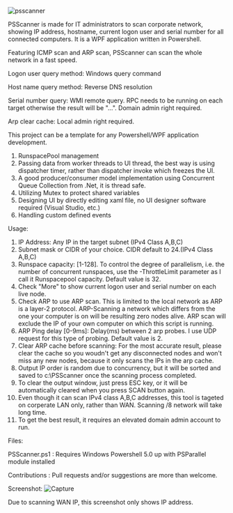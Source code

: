 ![psscanner](https://user-images.githubusercontent.com/57880343/115976871-26e85500-a527-11eb-82e4-b7d1b768056e.png)

PSScanner is made for IT administrators to scan corporate network, showing IP address, hostname, current logon user and serial number for all connected computers.
It is a WPF application written in Powershell.

Featuring ICMP scan and ARP scan, PSScanner can scan the whole network in a fast speed.

Logon user query method: Windows query command

Host name query method: Reverse DNS resolution

Serial number query: WMI remote query. RPC needs to be running on each target otherwise the result will be "...". Domain admin right required.

Arp clear cache: Local admin right required.

This project can be a template for any Powershell/WPF application development.

1) RunspacePool management
2) Passing data from worker threads to UI thread, the best way is using dispatcher timer, rather than dispatcher invoke which freezes the UI.
3) A good producer/consumer model implementation using Concurrent Queue Collection from .Net, it is thread safe.
4) Utilizing Mutex to protect shared variables
5) Designing UI by directly editing xaml file, no UI designer software required (Visual Studio, etc.)
6) Handling custom defined events

Usage:

1) IP Address: Any IP in the target subnet (IPv4 Class A,B,C)
2) Subnet mask or CIDR of your choice. CIDR default to 24.(IPv4 Class A,B,C)
3) Runspace capacity: [1-128]. To control the degree of parallelism, i.e. the number of concurrent runspaces, use the -ThrottleLimit parameter as I call it Runspacepool capacity. Default value is 32.
4) Check "More" to show current logon user and serial number on each live node.
5) Check ARP to use ARP scan. This is limited to the local network as ARP is a layer-2 protocol. ARP-Scanning a network which differs from the one your computer is on will be resulting zero nodes alive. ARP scan will exclude the IP of your own computer on which this script is running.
6) ARP Ping delay [0-9ms]: Delay(ms) between 2 arp probes. I use UDP request for this type of probing. Default value is 2.
7) Clear ARP cache before scanning: For the most accurate result, please clear the cache so you woudn't get any disconnected nodes and won't miss any new nodes, because it only scans the IPs in the arp cache.
8) Output IP order is random due to concurrency, but it will be sorted and saved to c:\PSScanner once the scanning process completed.
9) To clear the output window, just press ESC key, or it will be automatically cleared when you press SCAN button again.
10) Even though it can scan IPv4 class A,B,C addresses, this tool is tageted on corperate LAN only, rather than WAN. Scanning /8 network will take long time.
11) To get the best result, it requires an elevated domain admin account to run.

Files:

PSScanner.ps1  : Requires Windows Powershell 5.0 up with PSParallel module installed

Contributions : Pull requests and/or suggestions are more than welcome.

Screenshot:
![Capture](https://user-images.githubusercontent.com/57880343/115994583-8462bd00-a58c-11eb-9e1d-708a660ccb30.PNG)

Due to scanning WAN IP, this screenshot only shows IP address.
